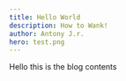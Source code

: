 ```yaml
---
title: Hello World
description: How to Wank!
author: Antony J.r.
hero: test.png
---
```



Hello this is the blog contents

